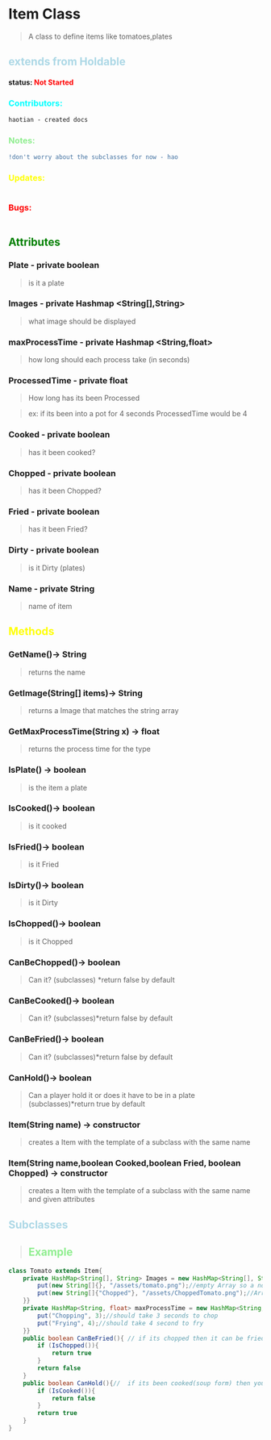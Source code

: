 # Item Class 
> A class to define items like tomatoes,plates 
##  <span style="color:lightblue;">extends from Holdable</span>
#### status: <span style="color:Red;">Not Started</span>
### <span style="color:cyan;">Contributors:</span>
<!--put your names here between the ``` if you worked on it, and put what you did-->
```diff
haotian - created docs
```
### <span style="color:lightgreen;">Notes:</span>
```diff
!don't worry about the subclasses for now - hao
```
### <span style="color:yellow;">Updates:</span>
```diff

```
### <span style="color:red;">Bugs:</span>
```diff

```
## <span style="color:green;">Attributes</span>

### **Plate** - private boolean
> is it a plate

### **Images** - private Hashmap <String[],String>
> what image should be displayed 
 ### **maxProcessTime** - private Hashmap <String,float>
>how long should each process take (in seconds)

### **ProcessedTime** - private float
>How long has its been Processed 

>ex: if its been into a pot for 4 seconds ProcessedTime would be 4

### **Cooked** - private boolean
> has it been cooked?

### **Chopped** - private boolean
> has it been Chopped?

### **Fried** - private boolean
> has it been Fried?

### **Dirty** - private boolean
> is it Dirty (plates)

### **Name** - private String
>name of item 

## <span style="color:yellow;">Methods</span>

### **GetName()**-> String
>returns the name 

### **GetImage(String[] items)**-> String
>returns a Image that matches the string array
### **GetMaxProcessTime(String x)** -> float
>returns the process time for the type

### **IsPlate()** -> boolean
> is the item a plate
### **IsCooked()**-> boolean
>is it cooked
### **IsFried()**-> boolean
>is it Fried
### **IsDirty()**-> boolean
>is it Dirty
### **IsChopped()**-> boolean
>is it Chopped

### **CanBeChopped()**-> boolean
>Can it? (subclasses) *return false by default
### **CanBeCooked()**-> boolean
>Can it? (subclasses)*return false by default
### **CanBeFried()**-> boolean
>Can it? (subclasses)*return false by default
### **CanHold()**-> boolean
>Can a player hold it or does it have to be in a plate (subclasses)*return true by default

### **Item(String name)** -> constructor 
> creates a Item with the template of a subclass with the same name

### **Item(String name,boolean Cooked,boolean Fried, boolean Chopped)** -> constructor 
> creates a Item with the template of a subclass with the same name and given attributes

## <span style="color:lightblue;">Subclasses</span>
> ## <span style="color:lightgreen;">Example</span>   
```java
class Tomato extends Item{
    private HashMap<String[], String> Images = new HashMap<String[], String>(){{
        put(new String[]{}, "/assets/tomato.png");//empty Array so a normal tomato 
        put(new String[]{"Chopped"}, "/assets/ChoppedTomato.png");//Array  with a Chopped string so a Chopped tomato 
    }}
    private HashMap<String, float> maxProcessTime = new HashMap<String, float>(){{
        put("Chopping", 3);//should take 3 seconds to chop
        put("Frying", 4);//should take 4 second to fry
    }}
    public boolean CanBeFried(){ // if its chopped then it can be fried 
        if (IsChopped()){
            return true
        }
        return false
    }
    public boolean CanHold(){//  if its been cooked(soup form) then you can't hold it without a plate
        if (IsCooked()){
            return false
        }
        return true
    }
}

```


